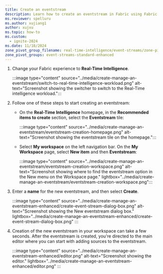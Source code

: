 ```yaml
---
title: Create an eventstream
description: Learn how to create an eventstream in Fabric using Fabric Real-Time intelligence workload.
ms.reviewer: spelluru
ms.author: xujiang1
author: xujxu
ms.topic: how-to
ms.custom:
  - ignite-2024
ms.date: 11/18/2024
zone_pivot_group_filename: real-time-intelligence/event-streams/zone-pivot-groups.json
zone_pivot_groups: event-streams-standard-enhanced
---
```


1. Change your Fabric experience to **Real-Time Intelligence**.

    :::image type="content" source="../media/create-manage-an-eventstream/switch-to-real-time-intelligence-workload.png" alt-text="Screenshot showing the switcher to switch to the Real-Time intelligence workload.":::
1. Follow one of these steps to start creating an eventstream:

   - On the **Real-Time Intelligence** homepage, in the **Recommended items to create** section, select the **Eventstream** tile:

       :::image type="content" source="../media/create-manage-an-eventstream/eventstream-creation-homepage.png" alt-text="Screenshot showing the eventstream tile on the homepage.":::
   - Select **My workspace** on the left navigation bar. On the **My Workspace** page, select **New item** and then **Eventstream**:

       :::image type="content" source="../media/create-manage-an-eventstream/eventstream-creation-workspace.png" alt-text="Screenshot showing where to find the eventstream option in the New menu on the Workspace page." lightbox="../media/create-manage-an-eventstream/eventstream-creation-workspace.png":::
1. Enter a **name** for the new eventstream, and then select **Create**. 

    :::image type="content" source="../media/create-manage-an-eventstream-enhanced/create-event-stream-dialog-box.png" alt-text="Screenshot showing the New eventstream dialog box." lightbox="../media/create-manage-an-eventstream-enhanced/create-event-stream-dialog-box.png" :::
1. Creation of the new eventstream in your workspace can take a few seconds. After the eventstream is created, you're directed to the main editor where you can start with adding sources to the eventstream. 

   :::image type="content" source="../media/create-manage-an-eventstream-enhanced/editor.png" alt-text="Screenshot showing the editor." lightbox="../media/create-manage-an-eventstream-enhanced/editor.png" :::
